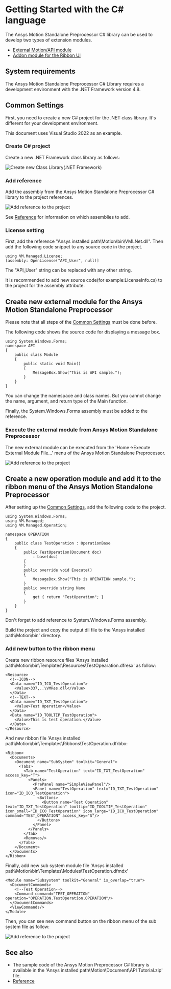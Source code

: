 # Getting Started with the C# language

The Ansys Motion Standalone Preprocessor C# library can be used to develop two types of extension modules.

* [External Motion/API module](#create-new-external-module-for-the-ansys-motion-standalone-preprocessor)
* [Addon module for the Ribbon UI](#create-a-new-operation-module-and-add-it-to-the-ribbon-menu-of-the-ansys-motion-standalone-preprocessor)

## System requirements

The Ansys Motion Standalone Preprocessor C# Library requires a development environment with the .NET Framework version 4.8.

## Common Settings

First, you need to create a new C# project for the .NET class library. It's different for your development environment.

This document uses Visual Studio 2022 as an example.

### Create C# project

Create a new .NET Framework class library as follows:

![Create new Class Library(.NET Framework)](images/gs_cs_new_project.png)

### Add reference

Add the assembly from the Ansys Motion Standalone Preprocessor C# library to the project references.

![Add reference to the project](images/gs_cs_add_reference.png)

See [Reference](lib/VM.md) for information on which assemblies to add.

### License setting

First, add the reference "Ansys installed path\Motion\bin\VMLNet.dll". Then add the following code snippet to any source code in the project.

```
using VM.Managed.License;
[assembly: OpenLicense("API_User", null)]
```

The "API_User" string can be replaced with any other string.

It is recommended to add new source code(for example:LicenseInfo.cs) to the project for the assembly attribute.

## Create new external module for the Ansys Motion Standalone Preprocessor

Please note that all steps of the [Common Settings](#common-settings) must be done before.

The following code shows the source code for displaying a message box.

```
using System.Windows.Forms;
namespace API
{
    public class Module
    {
        public static void Main()
        {
            MessageBox.Show("This is API sample.");
        }
    }
}
```

You can change the namespace and class names. But you cannot change the name, argument, and return type of the Main function.

Finally, the System.Windows.Forms assembly must be added to the reference.

### Execute the external module from Ansys Motion Standalone Preprocessor

The new external module can be executed from the 'Home&rarr;Execute External Module File...' menu of the Ansys Motion Standalone Preprocessor.

![Add reference to the project](images/gs_cs_exec_module.png)

## Create a new operation module and add it to the ribbon menu of the Ansys Motion Standalone Preprocessor

After setting up the [Common Settings](#common-settings), add the following code to the project.

```
using System.Windows.Forms;
using VM.Managed;
using VM.Managed.Operation;

namespace OPERATION
{
    public class TestOperation : OperationBase
    {
        public TestOperation(Document doc)
            : base(doc)
        {
        }
        public override void Execute()
        {
            MessageBox.Show("This is OPERATION sample.");
        }
        public override string Name
        {
            get { return "TestOperation"; }
        }
    }
}
```

Don't forget to add reference to System.Windows.Forms assembly.

Build the project and copy the output dll file to the 'Ansys installed path\Motion\bin' directory.

### Add new button to the ribbon menu

Create new ribbon resource files 'Ansys installed path\Motion\bin\Templates\Resources\TestOpearation.dfresx' as follow:

```
<Resource>
  <!--ICON-->
  <Data name="ID_ICO_TestOperation">
    <Value>337,..\VMRes.dll</Value>
  </Data>
  <!--TEXT-->
  <Data name="ID_TXT_TestOperation">
    <Value>Test Operation</Value>
  </Data>
  <Data name="ID_TOOLTIP_TestOperation">
    <Value>This is test operation.</Value>
  </Data>
</Resource>
```

And new ribbon file 'Ansys installed path\Motion\bin\Templates\Ribbons\TestOperation.dfrbbx:

```
<Ribbon>
  <Documents>
    <Document name="SubSystem" toolkit="General">
      <Tabs>
        <Tab name="TestOperation" text="ID_TXT_TestOperation" access_key="T">
          <Panels>
            <PrePanel name="SimpleViewPanel"/>
            <Panel name="TestOperation" text="ID_TXT_TestOperation" icon="ID_ICO_TestOperation">
              <Buttons>
                <Button name="Test Operation" text="ID_TXT_TestOperation" tooltip="ID_TOOLTIP_TestOperation" icon_small="ID_ICO_TestOperation" icon_large="ID_ICO_TestOperation" command="TEST_OPERATION" access_key="S"/>
              </Buttons>
            </Panel>
          </Panels>
        </Tab>
        <Removes/>
      </Tabs>
    </Document>
  </Documents>
</Ribbon>
```

Finally, add new sub system module file 'Ansys installed path\Motion\bin\Templates\Modules\TestOperation.dfmdx'

```
<Module name="Subsystem" toolkit="General" is_overlap="true">
  <DocumentCommands>
    <!--Test Operation-->
    <Command command="TEST_OPERATION" operation="OPERATION.TestOperation,OPERATION"/>
  </DocumentCommands>
  <ViewCommands/>
</Module>
```

Then, you can see new command button on the ribbon menu of the sub system file as follow:

![Add reference to the project](images/gs_cs_add_to_ribbon.png)

## See also

* The sample code of the Ansys Motion Preprocessor C# library is available in the 'Ansys installed path\Motion\Document\API Tutorial.zip' file.
* [Reference](lib/VM.md)